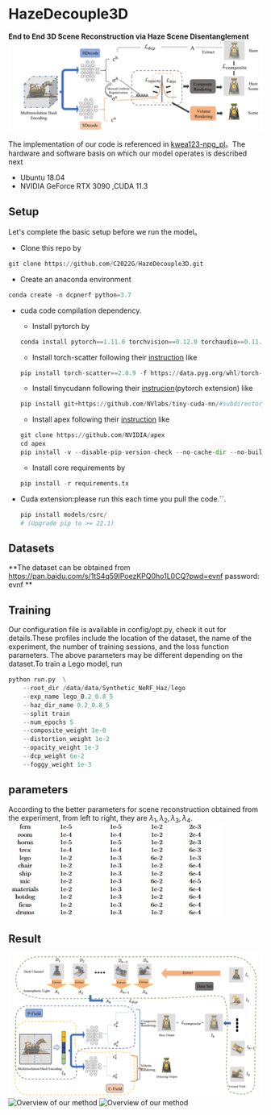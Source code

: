 # HazeDecouple3D
**End to End 3D Scene Reconstruction via Haze Scene Disentanglement**
![Overview of our method](https://github.com/C2022G/HazeDecouple3D/blob/main/readme/1.png)

The implementation of our code is referenced in [kwea123-npg_pl](https://github.com/kwea123/ngp_pl)。The hardware and software basis on which our model operates is described next
 - Ubuntu 18.04
 -  NVIDIA GeForce RTX 3090 ,CUDA 11.3


## Setup
Let's complete the basic setup before we run the model。

 
+ Clone this repo by
```python
git clone https://github.com/C2022G/HazeDecouple3D.git
```
+  Create an anaconda environment
```python
conda create -n dcpnerf python=3.7
``` 
+ cuda code compilation dependency.
	- Install pytorch by
	```python
	conda install pytorch==1.11.0 torchvision==0.12.0 torchaudio==0.11.0 cudatoolkit=11.3 -c pytorch
	```
	- Install torch-scatter following their [instruction](https://github.com/rusty1s/pytorch_scatter#installation) like
	```python
	pip install torch-scatter==2.0.9 -f https://data.pyg.org/whl/torch-1.11.0+cu113.html
	```
	- Install tinycudann following their [instrucion](https://github.com/NVlabs/tiny-cuda-nn#pytorch-extension)(pytorch extension) like
	```python
	pip install git+https://github.com/NVlabs/tiny-cuda-nn/#subdirectory=bindings/torch
	```
	- Install apex following their [instruction](https://github.com/NVIDIA/apex#linux) like
	```python
	git clone https://github.com/NVIDIA/apex 
	cd apex 
	pip install -v --disable-pip-version-check --no-cache-dir --no-build-isolation --config-settings "--build-option=--cpp_ext" --config-settings "--build-option=--cuda_ext" ./
	```
	- Install core requirements by
	```python
	pip install -r requirements.tx
	```
  
+ Cuda extension:please run this each time you pull the code.``.
 	```python
	pip install models/csrc/
	# (Upgrade pip to >= 22.1)
	```

## Datasets
**The dataset can be obtained from https://pan.baidu.com/s/1tS4q59IPoezKPQ0ho1L0CQ?pwd=evnf password: evnf **


## Training
Our configuration file is available in config/opt.py, check it out for details.These profiles include the location of the dataset, the name of the experiment, the number of training sessions, and the loss function parameters. The above parameters may be different depending on the dataset.To train a Lego model, run

```python
python run.py  \
	--root_dir /data/data/Synthetic_NeRF_Haz/lego
	--exp_name lego_0.2_0.8_5
	--haz_dir_name 0.2_0.8_5
	--split train
	--num_epochs 5
	--composite_weight 1e-0
	--distortion_weight 1e-2
	--opacity_weight 1e-3
	--dcp_weight 6e-2
	--foggy_weight 1e-3
```
## parameters
According to the better parameters for scene reconstruction obtained from the experiment, from left to right, they are $\lambda_1,\lambda_2,\lambda_3,\lambda_4$.
![Overview of our method](https://github.com/C2022G/HazeDecouple3D/blob/main/readme/5.png)

## Result

![Overview of our method](https://github.com/C2022G/HazeDecouple3D/blob/main/readme/2.png)
![Overview of our method](https://github.com/C2022G/HazeDecouple3D/blob/main/readme/3.png)
![Overview of our method](https://github.com/C2022G/HazeDecouple3D/blob/main/readme/4.png)



